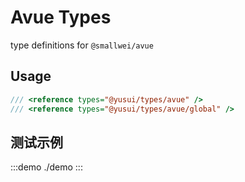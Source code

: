 # Avue Types

type definitions for `@smallwei/avue`

## Usage

```ts
/// <reference types="@yusui/types/avue" />
/// <reference types="@yusui/types/avue/global" />
```

## 测试示例

:::demo
./demo
:::
